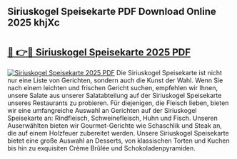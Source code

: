 ## Siriuskogel Speisekarte PDF Download Online 2025 khjXc

# <h2><a href="http://gc89ork.nevu.top/?p=Siriuskogel+Speisekarte">🔗 👉🔴 Siriuskogel Speisekarte 2025 PDF</a></h2>

[![Siriuskogel Speisekarte 2025 PDF](https://i.imgur.com/dBaPXMq.png)](http://gc89ork.nevu.top/?p=Siriuskogel+Speisekarte)
Die Siriuskogel Speisekarte ist nicht nur eine Liste von Gerichten, sondern auch die Kunst der Wahl. Wenn Sie nach einem leichten und frischen Gericht suchen, empfehlen wir Ihnen, unsere Salate aus unserer Salatabteilung auf der Siriuskogel Speisekarte unseres Restaurants zu probieren. Für diejenigen, die Fleisch lieben, bieten wir eine umfangreiche Auswahl an Gerichten auf der Siriuskogel Speisekarte an: Rindfleisch, Schweinefleisch, Huhn und Fisch. Unseren Auserwählten bieten wir Gourmet-Gerichte wie Schaschlik und Steak an, die auf einem Holzfeuer zubereitet werden. Unsere Siriuskogel Speisekarte bietet eine große Auswahl an Desserts, von klassischen Torten und Kuchen bis hin zu exquisiten Crème Brûlée und Schokoladenpyramiden.
